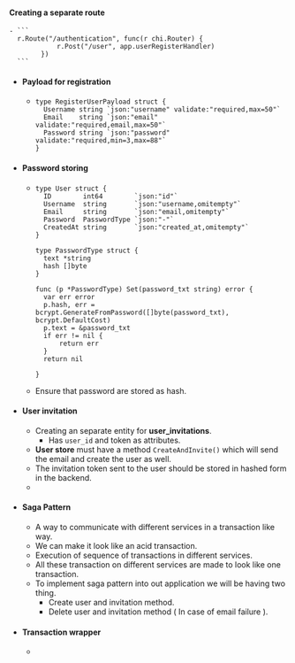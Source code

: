 #### Creating a separate route
	- ```
	  r.Route("/authentication", func(r chi.Router) {
	  			r.Post("/user", app.userRegisterHandler)
	  		})
	  ```
- #### Payload for registration
	- ```
	  type RegisterUserPayload struct {
	  	Username string `json:"username" validate:"required,max=50"`
	  	Email    string `json:"email" validate:"required,email,max=50"`
	  	Password string `json:"password" validate:"required,min=3,max=88"`
	  }
	  ```
- #### Password storing
	- ```
	  type User struct {
	  	ID        int64        `json:"id"`
	  	Username  string       `json:"username,omitempty"`
	  	Email     string       `json:"email,omitempty"`
	  	Password  PasswordType `json:"-"`
	  	CreatedAt string       `json:"created_at,omitempty"`
	  }
	  
	  type PasswordType struct {
	  	text *string
	  	hash []byte
	  }
	  
	  func (p *PasswordType) Set(password_txt string) error {
	  	var err error
	  	p.hash, err = bcrypt.GenerateFromPassword([]byte(password_txt), bcrypt.DefaultCost)
	  	p.text = &password_txt
	  	if err != nil {
	  		return err
	  	}
	  	return nil
	  
	  }
	  
	  ```
	- Ensure that password are stored as hash.
- #### User invitation
	- Creating an separate entity for **user_invitations**.
		- Has `user_id` and token as attributes.
	- __User store__ must have a method `CreateAndInvite()` which will send the email and create the user as well.
	- The invitation token sent to the user should be stored in hashed form in the backend.
	-
- #### Saga Pattern
	- A way to communicate with different services in a transaction like way.
	- We can make it look like an acid transaction.
	- Execution of sequence of transactions in different services.
	- All these transaction on different services are made to look like one transaction.
	- To implement saga pattern into out application we will be having two thing.
		- Create user and invitation method.
		- Delete user and invitation method ( In case of email failure ).
- #### Transaction wrapper
	-